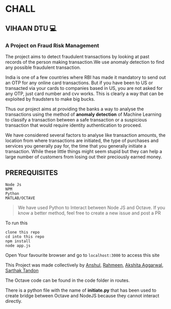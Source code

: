 # CHALL
## VIHAAN DTU :computer:
### A Project on Fraud Risk Management

The project aims to detect fraudulent transactions by looking at past records of the person making transaction.We use anomaly detection to find any possible fraudulent transaction.

India is one of a few countries where RBI has made it mandatory to send out an OTP for any online card transactions. But if you have been to US or transacted via your cards to companies based in US, you are not asked for any OTP, just card number and cvv works.
This is clearly a way that can be exploited by fraudsters to make big bucks.

Thus our project aims at providing the banks a way to analyse the transactions using the method of **anomaly detection** of Machine Learning to classify a transaction between a safe transaction or a suspicious transaction that would require identity authentication to proceed.

We have considered several factors to analyse like transaction amounts, the location from where transactions are initiated, the type of purchases and services you generally pay for, the time that you generally initiate a transaction. While these little things might seem stupid but they can help a large number of customers from losing out their preciously earned money.

## PREREQUISITES

```
Node Js
NPM
Python
MATLAB/OCTAVE
```

> We have used Python to Interact between Node JS and Octave. If you know a better method, feel free to create a new issue and post a PR

To run this
```
clone this repo
cd into this repo
npm install
node app.js
```

Open Your favourite browser and go to ```localhost:3000``` to access this site  

This Project was made collectively by
[Anshul](https://www.github.com/nshul),    [Rahmeen](https://www.github.com/rahmeen14), [Akshita Aggarwal](https://www.github.com/akshitaag), [Sarthak Tandon](https://www.github.com/sarthak0120)


The Octave code can be found in the code folder in routes.

There is a python file with the name of **initiate.py** that has been used to create bridge between Octave and NodeJS because they cannot interact directly.
